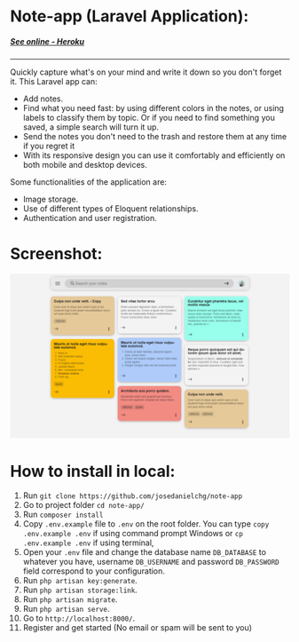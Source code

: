 # Note-app (Laravel Application):

##### [See online - Heroku](http://agile-meadow-39302.herokuapp.com/)

---

Quickly capture what's on your mind and write it down so you don't forget it. This Laravel app can:

-   Add notes.
-   Find what you need fast: by using different colors in the notes, or using labels to classify them by topic. Or if you need to find something you saved, a simple search will turn it up.
-   Send the notes you don't need to the trash and restore them at any time if you regret it
-   With its responsive design you can use it comfortably and efficiently on both mobile and desktop devices.

Some functionalities of the application are:

-   Image storage.
-   Use of different types of Eloquent relationships.
-   Authentication and user registration.

# Screenshot:

![](preview.png)

# How to install in local:

1. Run `git clone https://github.com/josedanielchg/note-app`
2. Go to project folder `cd note-app/`
3. Run `composer install`
4. Copy `.env.example` file to `.env` on the root folder. You can type `copy .env.example .env` if using command prompt Windows or `cp .env.example .env` if using terminal,
5. Open your `.env` file and change the database name `DB_DATABASE` to whatever you have, username `DB_USERNAME` and password `DB_PASSWORD` field correspond to your configuration.
6. Run `php artisan key:generate`.
7. Run `php artisan storage:link`.
8. Run `php artisan migrate`.
9. Run `php artisan serve`.
10. Go to `http://localhost:8000/`.
11. Register and get started (No email or spam will be sent to you)

